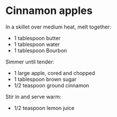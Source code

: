 Cinnamon apples
===============

In a skillet over medium heat, melt together:

- 1 tablespoon butter
- 1 tablespoon water
- 1 tablespoon Bourbon

Simmer until tender:

- 1 large apple, cored and chopped
- 1 tablespoon brown sugar
- 1/2 teaspoon ground cinnamon

Stir in and serve warm:

- 1/2 teaspoon lemon juice
